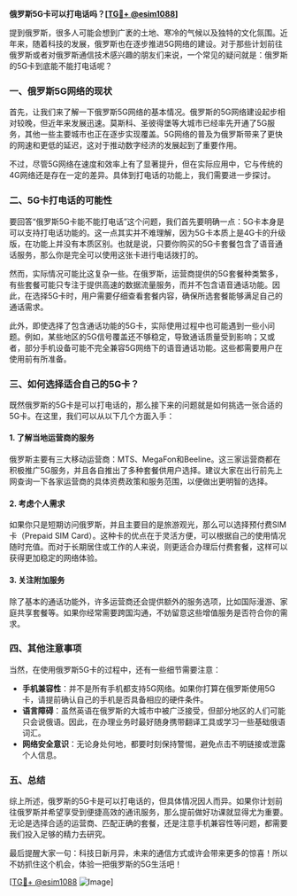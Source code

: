 **俄罗斯5G卡可以打电话吗？[[TG💪+ @esim1088](https://t.me/s/esim1088)]**

提到俄罗斯，很多人可能会想到广袤的土地、寒冷的气候以及独特的文化氛围。近年来，随着科技的发展，俄罗斯也在逐步推进5G网络的建设。对于那些计划前往俄罗斯或者对俄罗斯通信技术感兴趣的朋友们来说，一个常见的疑问就是：俄罗斯的5G卡到底能不能打电话呢？

### 一、俄罗斯5G网络的现状

首先，让我们来了解一下俄罗斯5G网络的基本情况。俄罗斯的5G网络建设起步相对较晚，但近年来发展迅速。莫斯科、圣彼得堡等大城市已经率先开通了5G服务，其他一些主要城市也正在逐步实现覆盖。5G网络的普及为俄罗斯带来了更快的网速和更低的延迟，这对于推动数字经济的发展起到了重要作用。

不过，尽管5G网络在速度和效率上有了显著提升，但在实际应用中，它与传统的4G网络还是存在一定的差异。具体到打电话的功能上，我们需要进一步探讨。

### 二、5G卡打电话的可能性

要回答“俄罗斯5G卡能不能打电话”这个问题，我们首先要明确一点：5G卡本身是可以支持打电话功能的。这一点其实并不难理解，因为5G卡本质上是4G卡的升级版，在功能上并没有本质区别。也就是说，只要你购买的5G卡套餐包含了语音通话服务，那么你是完全可以使用这张卡进行电话拨打的。

然而，实际情况可能比这复杂一些。在俄罗斯，运营商提供的5G套餐种类繁多，有些套餐可能只专注于提供高速的数据流量服务，而并不包含语音通话功能。因此，在选择5G卡时，用户需要仔细查看套餐内容，确保所选套餐能够满足自己的通话需求。

此外，即使选择了包含通话功能的5G卡，实际使用过程中也可能遇到一些小问题。例如，某些地区的5G信号覆盖还不够稳定，导致通话质量受到影响；又或者，部分手机设备可能不完全兼容5G网络下的语音通话功能。这些都需要用户在使用前有所准备。

### 三、如何选择适合自己的5G卡？

既然俄罗斯的5G卡是可以打电话的，那么接下来的问题就是如何挑选一张合适的5G卡。在这里，我们可以从以下几个方面入手：

#### 1. **了解当地运营商的服务**
俄罗斯主要有三大移动运营商：MTS、MegaFon和Beeline。这三家运营商都在积极推广5G服务，并且各自推出了多种套餐供用户选择。建议大家在出行前先上网查询一下各家运营商的具体资费政策和服务范围，以便做出更明智的选择。

#### 2. **考虑个人需求**
如果你只是短期访问俄罗斯，并且主要目的是旅游观光，那么可以选择预付费SIM卡（Prepaid SIM Card）。这种卡的优点在于灵活方便，可以根据自己的使用情况随时充值。而对于长期居住或工作的人来说，则更适合办理后付费套餐，这样可以获得更加稳定的网络体验。

#### 3. **关注附加服务**
除了基本的通话功能外，许多运营商还会提供额外的服务选项，比如国际漫游、家庭共享套餐等。如果你经常需要跨国沟通，不妨留意这些增值服务是否符合你的需求。

### 四、其他注意事项

当然，在使用俄罗斯5G卡的过程中，还有一些细节需要注意：

- **手机兼容性**：并不是所有手机都支持5G网络。如果你打算在俄罗斯使用5G卡，请提前确认自己的手机是否具备相应的硬件条件。
- **语言障碍**：虽然英语在俄罗斯的大城市中被广泛接受，但部分地区的人们可能只会说俄语。因此，在办理业务时最好随身携带翻译工具或学习一些基础俄语词汇。
- **网络安全意识**：无论身处何地，都要时刻保持警惕，避免点击不明链接或泄露个人信息。

### 五、总结

综上所述，俄罗斯的5G卡是可以打电话的，但具体情况因人而异。如果你计划前往俄罗斯并希望享受到便捷高效的通讯服务，那么提前做好功课就显得尤为重要。无论是选择合适的运营商、匹配正确的套餐，还是注意手机兼容性等问题，都需要我们投入足够的精力去研究。

最后提醒大家一句：科技日新月异，未来的通信方式或许会带来更多的惊喜！所以不妨抓住这个机会，体验一把俄罗斯的5G生活吧！

[[TG💪+ @esim1088](https://t.me/s/esim1088) ![Image](https://i.postimg.cc/4NQfJmqS/Snipaste-2025-05-13-00-14-12.png)]